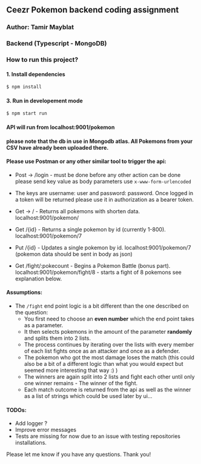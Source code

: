 ## Ceezr Pokemon backend coding assignment

### Author: Tamir Mayblat

### Backend (Typescript - MongoDB)

### How to run this project?

#### 1. Install dependencies

```bash
$ npm install
```

#### 3. Run in developement mode

```bash
$ npm start run
```

#### API will run from localhost:9001/pokemon

#### please note that the db in use in Mongodb atlas. All Pokemons from your CSV have already been uploaded there.

#### Please use Postman or any other similar tool to trigger the api:

* Post -> /login - must be done before any other action can be done please send key value as body parameters use ```x-www-form-urlencoded```
* The keys are username: user and password: password. Once logged in a token will be returned please use it in authorization as a bearer token.

* Get -> / - Returns all pokemons with shorten data. localhost:9001/pokemon/
* Get /{id} - Returns a single pokemon by id (currently 1-800). localhost:9001/pokemon/7
* Put /{id} - Updates a single pokemon by id. localhost:9001/pokemon/7 (pokemon data should be sent in body as json)
* Get /fight/:pokecount - Begins a Pokemon Battle (bonus part).     localhost:9001/pokemon/fight/8 - starts a fight of 8 pokemons see explanation below.  

#### Assumptions:
* The ```/fight``` end point logic is a bit different than the one described on the question: 
  * You first need to choose an **even number** which the end point takes as a parameter.
  * It then selects pokemons in the amount of the parameter **randomly** and splits them into 2 lists.
  * The process continues by iterating over the lists with every member of each list fights once as an attacker and once as a defender.
  * The pokemon who got the most damage loses the match (this could also be a bit of a different logic than what you would expect but seemed more interesting that way :) )
  * The winners are again split into 2 lists and fight each other until only one winner remains - The winner of the fight.
  * Each match outcome is returned from the api as well as the winner as a list of strings which could be used later by ui...

#### TODOs:
* Add logger ?
* Improve error messages
* Tests are missing for now due to an issue with testing repositories installations.

Please let me know if you have any questions.
Thank you!